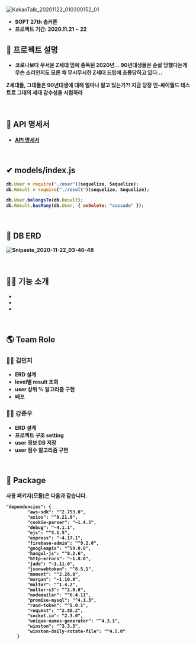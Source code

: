 <h1> </h1>


![KakaoTalk_20201122_010300152_01](https://user-images.githubusercontent.com/37949197/99885070-c1412580-2c75-11eb-8ec8-4214faab2acf.png)


- <b> SOPT 27th 솝커톤
- 프로젝트 기간: 2020.11.21 ~ 22  <br>

  
## **💁 프로젝트 설명**

- 코로나보다 무서운 Z세대 밈에 중독된 2020년...
  90년대생들은 순살 당했다는게 무슨 소리인지도 
  모른 채 무시무시한 Z세대 드립에 조롱당하고 있다...

Z세대들, 그대들은 90년대생에 대해 얼마나 알고 있는가?!
지금 당장 인-싸이월드 테스트로 그대의 세대 감수성을 시험하라


<br>

## **📑 API 명세서**

- **[API 명세서 ](https://github.com/SOPT27-JOB/JOB-SERVER/wiki/Cyworld-Server)**  


<br>
  
## ✔ **models/index.js**

```jsx
db.User = require("./user")(sequelize, Sequelize);
db.Result = require("./result")(sequelize, Sequelize);

db.User.belongsTo(db.Result);
db.Result.hasMany(db.User, { onDelete: "cascade" });
```

<br>

## **📙 DB ERD**


![Snipaste_2020-11-22_03-46-48](https://user-images.githubusercontent.com/37949197/99885098-e3d33e80-2c75-11eb-909c-8ae1a3db6caa.png)



<br>

## **🏃‍♂️ 기능 소개**

-
-
-


<br>

## **🌎 Team Role**

### **🙋‍♀️ 김민지**

- ERD 설계
- level별 result 조회
- user 상위 % 알고리즘 구현
- 배포

### **🙋‍♂️ 강준우**

- ERD 설계
- 프로젝트 구조 setting
- user 정보 DB 저장
- user 점수 알고리즘 구현


<br>

## **📘 Package**

사용 패키지(모듈)은 다음과 같습니다.

```
"dependencies": {
		"aws-sdk": "^2.753.0",
		"axios": "^0.21.0",
		"cookie-parser": "~1.4.5",
		"debug": "~4.1.1",
		"ejs": "^3.1.5",
		"express": "~4.17.1",
		"firebase-admin": "^9.2.0",
		"googleapis": "^59.0.0",
		"hangul-js": "^0.2.6",
		"http-errors": "~1.8.0",
		"jade": "~1.11.0",
		"jsonwebtoken": "^8.5.1",
		"moment": "^2.28.0",
		"morgan": "~1.10.0",
		"multer": "^1.4.2",
		"multer-s3": "^2.9.0",
		"nodemailer": "^6.4.11",
		"promise-mysql": "^4.1.3",
		"rand-token": "^1.0.1",
		"request": "^2.88.2",
		"socket.io": "2.3.0",
		"unique-names-generator": "^4.3.1",
		"winston": "^3.3.3",
		"winston-daily-rotate-file": "^4.5.0"
	}
```
